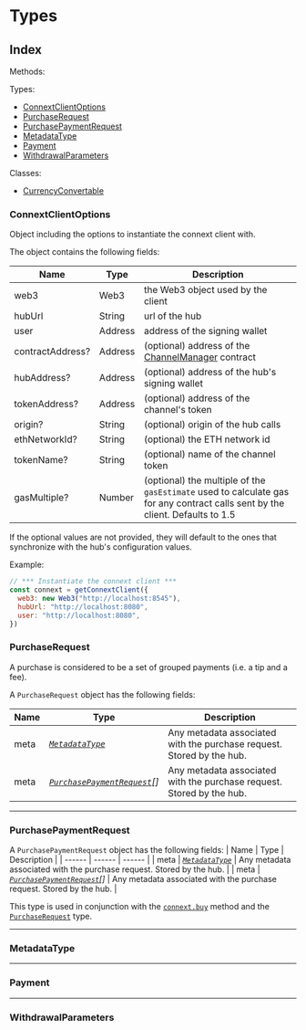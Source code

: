 # Types

## Index

Methods:

Types:

* [ConnextClientOptions](#connextclientoptions)
* [PurchaseRequest](#purchaserequest)
* [PurchasePaymentRequest](#purchasepaymentrequest)
* [MetadataType](#metadatatype)
* [Payment](#payment)
* [WithdrawalParameters](#withdrawalparameters)

Classes:

* [CurrencyConvertable](#currencyconvertable)

### ConnextClientOptions

Object including the options to instantiate the connext client with.

The object contains the following fields:

| Name | Type | Description |
| ------ | ------ | ------ |
| web3 | Web3 | the Web3 object used by the client |
| hubUrl | String | url of the hub |
| user | Address | address of the signing wallet |
| contractAddress? | Address | (optional) address of the [ChannelManager](contracts.md) contract |
| hubAddress? | Address | (optional) address of the hub's signing wallet |
| tokenAddress? | Address | (optional) address of the channel's token |
| origin? | String | (optional) origin of the hub calls |
| ethNetworkId? | String | (optional) the ETH network id |
| tokenName? | String | (optional) name of the channel token |
| gasMultiple? | Number | (optional) the multiple of the `gasEstimate` used to calculate gas for any contract calls sent by the client. Defaults to 1.5 |

If the optional values are not provided, they will default to the ones that synchronize with the hub's configuration values.

Example:

```javascript
// *** Instantiate the connext client ***
const connext = getConnextClient({
  web3: new Web3("http://localhost:8545"),
  hubUrl: "http://localhost:8080",
  user: "http://localhost:8080",
})
```

### PurchaseRequest

A purchase is considered to be a set of grouped payments (i.e. a tip and a fee).

A `PurchaseRequest` object has the following fields:

| Name | Type | Description |
| ------ | ------ | ------ |
| meta | *[`MetadataType`](#metadatatype)* | Any metadata associated with the purchase request. Stored by the hub. |
| meta | *[`PurchasePaymentRequest`](#purchasepaymentrequest)[]* | Any metadata associated with the purchase request. Stored by the hub. |

<!-- **● meta**: *`MetadataType`*

*Defined in [types.ts:953](https://github.com/ConnextProject/indra/blob/5961649/modules/client/src/types.ts#L953)*

**● payments**: *[PurchasePaymentRequest](../#purchasepaymentrequest)<`PaymentMetadataType`>[]*

*Defined in [types.ts:954](https://github.com/ConnextProject/indra/blob/5961649/modules/client/src/types.ts#L954)* -->

___

### PurchasePaymentRequest

A `PurchasePaymentRequest` object has the following fields:
| Name | Type | Description |
| ------ | ------ | ------ |
| meta | *[`MetadataType`](#metadatatype)* | Any metadata associated with the purchase request. Stored by the hub. |
| meta | *[`PurchasePaymentRequest`](#purchasepaymentrequest)[]* | Any metadata associated with the purchase request. Stored by the hub. |

This type is used in conjunction with the [`connext.buy`](client.html#buy) method and the [`PurchaseRequest`](#purchaserequest) type.

___

### MetadataType

___

### Payment

___

### WithdrawalParameters